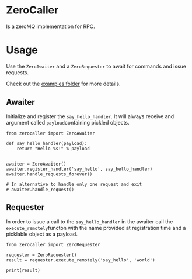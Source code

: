 # ZeroCaller

Is a zeroMQ implementation for RPC.

# Usage

Use the `ZeroAwaiter` and a `ZeroRequester` to await for commands and issue requests.
 
Check out the [examples folder](https://github.com/GitHK/zerocaller/tree/master/examples) for more details.

## Awaiter

Initialize and register the `say_hello_handler`. It will always receive and argument called `payload`containing 
pickled objects.

    from zerocaller import ZeroAwaiter

    def say_hello_handler(payload):
        return "Hello %s!" % payload
    
    
    awaiter = ZeroAwaiter()
    awaiter.register_handler('say_hello', say_hello_handler)
    awaiter.handle_requests_forever()
    
    # In alternative to handle only one request and exit
    # awaiter.handle_request()


## Requester

In order to issue a call to the `say_hello_handler` in the awaiter call the `execute_remotely`functon 
with the name provided at registration time and a picklable object as a payload.

    from zerocaller import ZeroRequester
    
    requester = ZeroRequester()
    result = requester.execute_remotely('say_hello', 'world')
    
    print(result)



